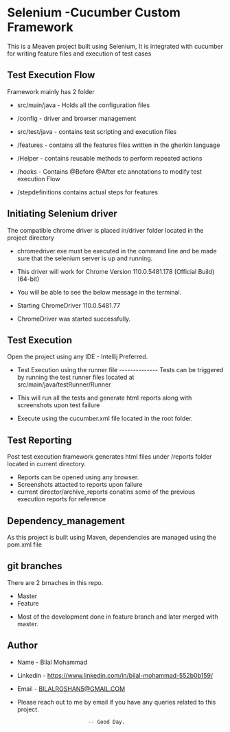 
# Selenium -Cucumber Custom Framework 

This is a Meaven project built using Selenium, It is integrated with cucumber for writing feature files and execution of test cases


## Test Execution Flow
Framework mainly has 2 folder

* src/main/java - Holds all the configuration files 

* /config - driver and browser management

* src/test/java - contains test scripting and execution files 

* /features - contains all the features files written in the gherkin language

* /Helper  - contains reusable methods to perform repeated actions

* /hooks - Contains @Before @After etc annotations to modify test execution Flow

* /stepdefinitions contains actual steps for features



## Initiating Selenium driver
The compatible chrome driver is placed in/driver folder located in the project directory

* chromedriver.exe must be executed in the command line and be made sure that the selenium server is up and running.
* This driver will  work for Chrome 
Version 110.0.5481.178 (Official Build) (64-bit)

* You will be able to see the below message in the terminal.

* Starting ChromeDriver 110.0.5481.77 
* ChromeDriver was started successfully.


## Test Execution
Open the project using any IDE - Intellij Preferred. 

* Test Execution using the runner file --------------
Tests can be triggered by running the test runner files located at src/main/java/testRunner/Runner

* This will run all the tests and generate html reports along with screenshots upon test failure

* Execute using the cucumber.xml file located in the root folder.
## Test Reporting

Post test execution framework generates html files under /reports   folder located in current directory.

* Reports can be opened using any browser.
* Screenshots attacted to reports upon failure
* current director/archive_reports conatins some of the previous execution reports for reference 


## Dependency_management 

As this project is built using Maven,
dependencies are managed using the pom.xml file
## git branches

There are 2 brnaches in this repo.
* Master
* Feature

- Most of the development done in feature branch and later merged with master.
## Author
* Name - Bilal Mohammad
* Linkedin - https://www.linkedin.com/in/bilal-mohammad-552b0b159/

* Email - BILALROSHAN5@GMAIL.COM

* Please reach out to me by email if you have any queries related to this project.

                             -- Good Day.
